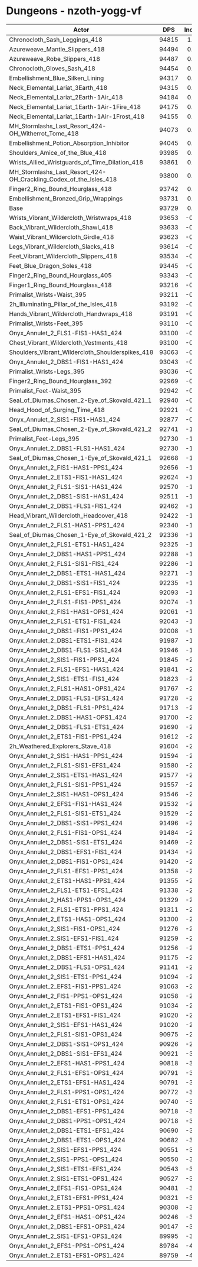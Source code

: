 # Dungeons - nzoth-yogg-vf
| Actor | DPS | Increase |
|---|:---:|:---:|
|Chronocloth_Sash_Leggings_418|94815|1.16%|
|Azureweave_Mantle_Slippers_418|94494|0.82%|
|Azureweave_Robe_Slippers_418|94487|0.81%|
|Chronocloth_Gloves_Sash_418|94454|0.77%|
|Embellishment_Blue_Silken_Lining|94317|0.63%|
|Neck_Elemental_Lariat_3Earth_418|94315|0.62%|
|Neck_Elemental_Lariat_2Earth-1Air_418|94184|0.49%|
|Neck_Elemental_Lariat_1Earth-1Air-1Fire_418|94175|0.48%|
|Neck_Elemental_Lariat_1Earth-1Air-1Frost_418|94155|0.45%|
|MH_Stormlashs_Last_Resort_424-OH_Witherrot_Tome_418|94073|0.37%|
|Embellishment_Potion_Absorption_Inhibitor|94045|0.34%|
|Shoulders_Amice_of_the_Blue_418|93985|0.27%|
|Wrists_Allied_Wristguards_of_Time_Dilation_418|93861|0.14%|
|MH_Stormlashs_Last_Resort_424-OH_Crackling_Codex_of_the_Isles_418|93800|0.08%|
|Finger2_Ring_Bound_Hourglass_418|93742|0.01%|
|Embellishment_Bronzed_Grip_Wrappings|93731|0.00%|
|Base|93729|0.00%|
|Wrists_Vibrant_Wildercloth_Wristwraps_418|93653|-0.08%|
|Back_Vibrant_Wildercloth_Shawl_418|93633|-0.10%|
|Waist_Vibrant_Wildercloth_Girdle_418|93623|-0.11%|
|Legs_Vibrant_Wildercloth_Slacks_418|93614|-0.12%|
|Feet_Vibrant_Wildercloth_Slippers_418|93534|-0.21%|
|Feet_Blue_Dragon_Soles_418|93445|-0.30%|
|Finger2_Ring_Bound_Hourglass_405|93343|-0.41%|
|Finger1_Ring_Bound_Hourglass_418|93216|-0.55%|
|Primalist_Wrists-Waist_395|93211|-0.55%|
|2h_Illuminating_Pillar_of_the_Isles_418|93192|-0.57%|
|Hands_Vibrant_Wildercloth_Handwraps_418|93191|-0.57%|
|Primalist_Wrists-Feet_395|93110|-0.66%|
|Onyx_Annulet_2_FLS1-FIS1-HAS1_424|93100|-0.67%|
|Chest_Vibrant_Wildercloth_Vestments_418|93100|-0.67%|
|Shoulders_Vibrant_Wildercloth_Shoulderspikes_418|93063|-0.71%|
|Onyx_Annulet_2_DBS1-FIS1-HAS1_424|93043|-0.73%|
|Primalist_Wrists-Legs_395|93036|-0.74%|
|Finger2_Ring_Bound_Hourglass_392|92969|-0.81%|
|Primalist_Feet-Waist_395|92942|-0.84%|
|Seal_of_Diurnas_Chosen_2-Eye_of_Skovald_421_1|92940|-0.84%|
|Head_Hood_of_Surging_Time_418|92921|-0.86%|
|Onyx_Annulet_2_SIS1-FIS1-HAS1_424|92877|-0.91%|
|Seal_of_Diurnas_Chosen_2-Eye_of_Skovald_421_2|92741|-1.05%|
|Primalist_Feet-Legs_395|92730|-1.07%|
|Onyx_Annulet_2_DBS1-FLS1-HAS1_424|92730|-1.07%|
|Seal_of_Diurnas_Chosen_1-Eye_of_Skovald_421_1|92668|-1.13%|
|Onyx_Annulet_2_FIS1-HAS1-PPS1_424|92656|-1.14%|
|Onyx_Annulet_2_ETS1-FIS1-HAS1_424|92624|-1.18%|
|Onyx_Annulet_2_FLS1-SIS1-HAS1_424|92570|-1.24%|
|Onyx_Annulet_2_DBS1-SIS1-HAS1_424|92511|-1.30%|
|Onyx_Annulet_2_DBS1-FLS1-FIS1_424|92462|-1.35%|
|Head_Vibrant_Wildercloth_Headcover_418|92422|-1.39%|
|Onyx_Annulet_2_FLS1-HAS1-PPS1_424|92340|-1.48%|
|Seal_of_Diurnas_Chosen_1-Eye_of_Skovald_421_2|92336|-1.49%|
|Onyx_Annulet_2_FLS1-ETS1-HAS1_424|92325|-1.50%|
|Onyx_Annulet_2_DBS1-HAS1-PPS1_424|92288|-1.54%|
|Onyx_Annulet_2_FLS1-SIS1-FIS1_424|92286|-1.54%|
|Onyx_Annulet_2_DBS1-ETS1-HAS1_424|92271|-1.56%|
|Onyx_Annulet_2_DBS1-SIS1-FIS1_424|92235|-1.59%|
|Onyx_Annulet_2_FLS1-EFS1-FIS1_424|92093|-1.75%|
|Onyx_Annulet_2_FLS1-FIS1-PPS1_424|92074|-1.77%|
|Onyx_Annulet_2_FIS1-HAS1-OPS1_424|92061|-1.78%|
|Onyx_Annulet_2_FLS1-ETS1-FIS1_424|92043|-1.80%|
|Onyx_Annulet_2_DBS1-FIS1-PPS1_424|92008|-1.84%|
|Onyx_Annulet_2_DBS1-ETS1-FIS1_424|91987|-1.86%|
|Onyx_Annulet_2_DBS1-FLS1-SIS1_424|91946|-1.90%|
|Onyx_Annulet_2_SIS1-FIS1-PPS1_424|91845|-2.01%|
|Onyx_Annulet_2_FLS1-EFS1-HAS1_424|91841|-2.01%|
|Onyx_Annulet_2_SIS1-ETS1-FIS1_424|91823|-2.03%|
|Onyx_Annulet_2_FLS1-HAS1-OPS1_424|91767|-2.09%|
|Onyx_Annulet_2_DBS1-FLS1-EFS1_424|91728|-2.14%|
|Onyx_Annulet_2_DBS1-FLS1-PPS1_424|91713|-2.15%|
|Onyx_Annulet_2_DBS1-HAS1-OPS1_424|91700|-2.16%|
|Onyx_Annulet_2_DBS1-FLS1-ETS1_424|91690|-2.18%|
|Onyx_Annulet_2_ETS1-FIS1-PPS1_424|91612|-2.26%|
|2h_Weathered_Explorers_Stave_418|91604|-2.27%|
|Onyx_Annulet_2_SIS1-HAS1-PPS1_424|91594|-2.28%|
|Onyx_Annulet_2_FLS1-SIS1-EFS1_424|91580|-2.29%|
|Onyx_Annulet_2_SIS1-ETS1-HAS1_424|91577|-2.30%|
|Onyx_Annulet_2_FLS1-SIS1-PPS1_424|91557|-2.32%|
|Onyx_Annulet_2_SIS1-HAS1-OPS1_424|91546|-2.33%|
|Onyx_Annulet_2_EFS1-FIS1-HAS1_424|91532|-2.34%|
|Onyx_Annulet_2_FLS1-SIS1-ETS1_424|91529|-2.35%|
|Onyx_Annulet_2_DBS1-SIS1-PPS1_424|91496|-2.38%|
|Onyx_Annulet_2_FLS1-FIS1-OPS1_424|91484|-2.40%|
|Onyx_Annulet_2_DBS1-SIS1-ETS1_424|91469|-2.41%|
|Onyx_Annulet_2_DBS1-EFS1-FIS1_424|91434|-2.45%|
|Onyx_Annulet_2_DBS1-FIS1-OPS1_424|91420|-2.46%|
|Onyx_Annulet_2_FLS1-EFS1-PPS1_424|91358|-2.53%|
|Onyx_Annulet_2_ETS1-HAS1-PPS1_424|91355|-2.53%|
|Onyx_Annulet_2_FLS1-ETS1-EFS1_424|91338|-2.55%|
|Onyx_Annulet_2_HAS1-PPS1-OPS1_424|91329|-2.56%|
|Onyx_Annulet_2_FLS1-ETS1-PPS1_424|91311|-2.58%|
|Onyx_Annulet_2_ETS1-HAS1-OPS1_424|91300|-2.59%|
|Onyx_Annulet_2_SIS1-FIS1-OPS1_424|91276|-2.62%|
|Onyx_Annulet_2_SIS1-EFS1-FIS1_424|91259|-2.64%|
|Onyx_Annulet_2_DBS1-ETS1-PPS1_424|91256|-2.64%|
|Onyx_Annulet_2_DBS1-EFS1-HAS1_424|91175|-2.73%|
|Onyx_Annulet_2_DBS1-FLS1-OPS1_424|91141|-2.76%|
|Onyx_Annulet_2_SIS1-ETS1-PPS1_424|91094|-2.81%|
|Onyx_Annulet_2_EFS1-FIS1-PPS1_424|91063|-2.84%|
|Onyx_Annulet_2_FIS1-PPS1-OPS1_424|91058|-2.85%|
|Onyx_Annulet_2_ETS1-FIS1-OPS1_424|91034|-2.87%|
|Onyx_Annulet_2_ETS1-EFS1-FIS1_424|91020|-2.89%|
|Onyx_Annulet_2_SIS1-EFS1-HAS1_424|91020|-2.89%|
|Onyx_Annulet_2_FLS1-SIS1-OPS1_424|90975|-2.94%|
|Onyx_Annulet_2_DBS1-SIS1-OPS1_424|90926|-2.99%|
|Onyx_Annulet_2_DBS1-SIS1-EFS1_424|90921|-3.00%|
|Onyx_Annulet_2_EFS1-HAS1-PPS1_424|90818|-3.11%|
|Onyx_Annulet_2_FLS1-EFS1-OPS1_424|90791|-3.13%|
|Onyx_Annulet_2_ETS1-EFS1-HAS1_424|90791|-3.13%|
|Onyx_Annulet_2_FLS1-PPS1-OPS1_424|90772|-3.16%|
|Onyx_Annulet_2_FLS1-ETS1-OPS1_424|90740|-3.19%|
|Onyx_Annulet_2_DBS1-EFS1-PPS1_424|90718|-3.21%|
|Onyx_Annulet_2_DBS1-PPS1-OPS1_424|90718|-3.21%|
|Onyx_Annulet_2_DBS1-ETS1-EFS1_424|90690|-3.24%|
|Onyx_Annulet_2_DBS1-ETS1-OPS1_424|90682|-3.25%|
|Onyx_Annulet_2_SIS1-EFS1-PPS1_424|90551|-3.39%|
|Onyx_Annulet_2_SIS1-PPS1-OPS1_424|90550|-3.39%|
|Onyx_Annulet_2_SIS1-ETS1-EFS1_424|90543|-3.40%|
|Onyx_Annulet_2_SIS1-ETS1-OPS1_424|90527|-3.42%|
|Onyx_Annulet_2_EFS1-FIS1-OPS1_424|90481|-3.47%|
|Onyx_Annulet_2_ETS1-EFS1-PPS1_424|90321|-3.64%|
|Onyx_Annulet_2_ETS1-PPS1-OPS1_424|90308|-3.65%|
|Onyx_Annulet_2_EFS1-HAS1-OPS1_424|90246|-3.72%|
|Onyx_Annulet_2_DBS1-EFS1-OPS1_424|90147|-3.82%|
|Onyx_Annulet_2_SIS1-EFS1-OPS1_424|89995|-3.98%|
|Onyx_Annulet_2_EFS1-PPS1-OPS1_424|89784|-4.21%|
|Onyx_Annulet_2_ETS1-EFS1-OPS1_424|89759|-4.24%|
